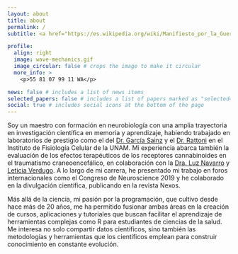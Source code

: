 ```yaml
---
layout: about
title: about
permalink: /
subtitle: <a href="https://es.wikipedia.org/wiki/Manifiesto_por_la_Guerrilla_del_Acceso_Abierto">Open Access Manifiesto</a>.

profile:
  align: right
  image: wave-mechanics.gif
  image_circular: false # crops the image to make it circular
  more_info: >
    <p>55 81 07 99 11 WA</p>

news: false # includes a list of news items
selected_papers: false # includes a list of papers marked as "selected={true}"
social: true # includes social icons at the bottom of the page
---
```


Soy un maestro con formación en neurobiología con una amplia trayectoria en investigación científica en memoria y aprendizaje, habiendo trabajado en laboratorios de prestigio como el del [Dr. García Sainz](https://www.ifc.unam.mx/dr-jesus-agr.php) y el [Dr. Rattoni](https://ifc.unam.mx/investigador-perfil.php?id=1) en el Instituto de Fisiología Celular de la UNAM. Mi experiencia abarca también la evaluación de los efectos terapéuticos de los receptores cannabinoides en el traumatismo craneoencefálico, en colaboración con la [Dra. Luz Navarro](https://fisiologia.facmed.unam.mx/index.php/pagina-navarro-angulo-maria-de-la-luz/) y [Leticia Verdugo](https://fisiologia.facmed.unam.mx/index.php/pagina-verdugo-diaz-sylvia-leticia/). A lo largo de mi carrera, he presentado mi trabajo en foros internacionales como el Congreso de Neuroscience 2019 y he colaborado en la divulgación científica, publicando en la revista Nexos.

Más allá de la ciencia, mi pasión por la programación, que cultivo desde hace más de 20 años, me ha permitido fusionar ambas áreas en la creación de cursos, aplicaciones y tutoriales que buscan facilitar el aprendizaje de herramientas complejas como R para estudiantes de ciencias de la salud. Me interesa no solo compartir datos científicos, sino también las metodologías y herramientas que los científicos emplean para construir conocimiento en constante evolución.
